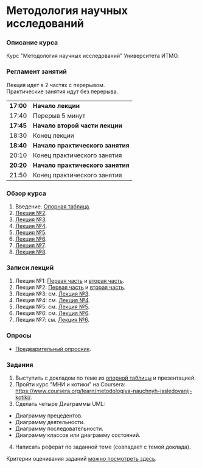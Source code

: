 # Методология научных исследований           
### Описание курса

Курс "Методология научных исследований" Университета ИТМО.


### Регламент занятий

Лекция идет в 2 частях с перерывом.    
Практические занятия идут без перерыва.
           
|||
|---|---|
|**17:00**|**Начало лекции**|      
|17:40|Перерыв 5 минут| 
|**17:45**|**Начало второй части лекции**|      
|18:30|Конец лекции|       
|**18:40**|**Начало практического занятия**|      
|20:10|Конец практического занятия| 
|**20:20**|**Начало практического занятия**|      
|21:50|Конец практического занятия|     
   

### Обзор курса
1. Введение. [Опорная таблица](https://docs.google.com/spreadsheets/d/1esUGNvziQveAX_jJ41M6-TA5O0jOCthemr3i8-suitw/edit#gid=0).     
2. [Лекция №2](https://github.com/iradche/Research-Methodology/blob/main/lectures/Lecture02_ITMO_RM.pdf).    
3. [Лекция №3](https://github.com/iradche/Research-Methodology/blob/main/lectures/lec03.md).    
4. [Лекция №4](https://github.com/iradche/Research-Methodology/blob/main/lectures/lec04.md).     
5. [Лекция №5](https://github.com/iradche/Research-Methodology/blob/main/lectures/lec05.md).    
6. [Лекция №6](https://github.com/iradche/Research-Methodology/blob/main/lectures/lec06.md).         
7. [Лекция №7](https://github.com/iradche/Research-Methodology/blob/main/lectures/lec07.md).   
8. [Лекция №8](https://github.com/iradche/Research-Methodology/blob/main/lectures/lec08.md).         


### Записи лекций
1. Лекция №1: [Первая часть](https://youtu.be/JdJHmXgNrLI) и [вторая часть](https://youtu.be/qmRyiNVfAGg).     
2. Лекция №2: [Первая часть](https://youtu.be/W3VSN_2I5yM) и [вторая часть](https://youtu.be/wgbjLNKvl8o).   
3. Лекция №3: см. [Лекция №3](https://github.com/iradche/Research-Methodology/blob/main/lectures/lec03.md).     
4. Лекция №4: см. [Лекция №4](https://github.com/iradche/Research-Methodology/blob/main/lectures/lec04.md).     
5. Лекция №5: см. [Лекция №5](https://youtu.be/x2KTze2bDP8).      
6. Лекция №6: см. [Лекция №6](https://youtu.be/2IsnIopYJV8).
7. Лекция №7: см. [Лекция №6](https://youtu.be/ophjDmMInjU).


### Опросы 
- [Предварительный опросник](https://forms.gle/ss3LEoxCqwi2Sv7h6).         


### Задания    
1. Выступить с докладом по теме из [опорной таблицы](https://docs.google.com/spreadsheets/d/1esUGNvziQveAX_jJ41M6-TA5O0jOCthemr3i8-suitw/edit#gid=747400772) и презентацией.	       
2. Пройти курс "МНИ и котики" на Coursera: 	https://www.coursera.org/learn/metodologiya-nauchnyh-issledovanij-kotiki/.           
3. Сделать четыре Диаграммы UML:
- Диаграмму прецедентов.
- Диаграмму деятельности.
- Диаграмму последовательности.
- Диаграмму классов или диаграмму состояний.
4. Написать реферат по заданной теме (совпадает с темой доклада).           



Критерии оценивания заданий [можно посмотреть здесь](https://docs.google.com/spreadsheets/d/e/2PACX-1vQO3gAIKeZNoPl7xZu9CdR-SFiKAuUEwkP3gUdTw4cjeNAjgtleOFBLFNlUAV5wlu4jkovfBEcEZc80/pubhtml).



